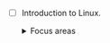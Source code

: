 - [ ] Introduction to Linux. 
    <details>

    <summary>Focus areas</summary>

       - [ ] File structure
       - [ ] Linux adminstration 
       - [ ] Linux basics 
       - [ ] Introduction to Linux.
    
    
  
    </details>